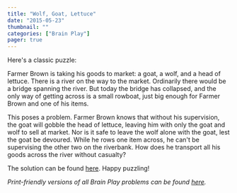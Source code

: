 ```yaml
---
title: "Wolf, Goat, Lettuce"
date: "2015-05-23"
thumbnail: ""
categories: ["Brain Play"]
pager: true
---
```



Here's a classic puzzle:

Farmer Brown is taking his goods to market: a goat, a wolf, and a head of lettuce. There is a river on the way to the market. Ordinarily there would be a bridge spanning the river. But today the bridge has collapsed, and the only way of getting across is a small rowboat, just big enough for Farmer Brown and one of his items.

This poses a problem. Farmer Brown knows that without his supervision, the goat will gobble the head of lettuce, leaving him with only the goat and wolf to sell at market. Nor is it safe to leave the wolf alone with the goat, lest the goat be devoured. While he rows one item across, he can't be supervising the other two on the riverbank. How does he transport all his goods across the river without casualty?

The solution can be found [here](/brain-play/wolf-goat-lettuce-solution/). Happy puzzling!

*Print-friendly versions of all Brain Play problems can be found [here](/brain-play-problems-and-solutions/ "Brain Play Problems and Solutions").*

